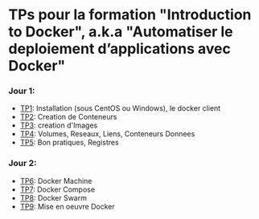 # TPs pour la formation "Introduction to Docker", a.k.a "Automatiser le deploiement d’applications avec Docker"

### Jour 1:
- [TP1](TP1_Installation_Docker): Installation (sous CentOS ou Windows), le docker client
- [TP2](): Creation de Conteneurs
- [TP3](): creation d'Images
- [TP4](): Volumes, Reseaux, Liens, Conteneurs Donnees
- [TP5](): Bon pratiques, Registres
### Jour 2:
- [TP6](): Docker Machine
- [TP7](): Docker Compose
- [TP8](): Docker Swarm
- [TP9](): Mise en oeuvre Docker

